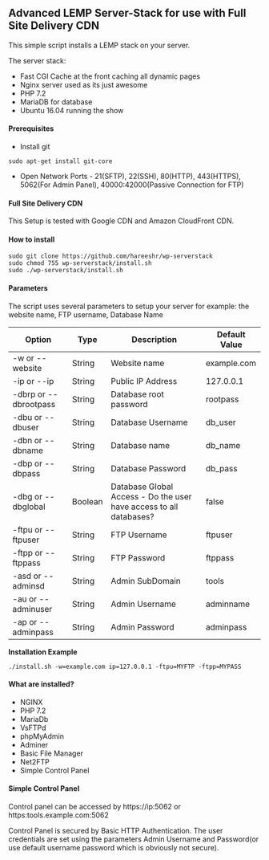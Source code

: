 
## Advanced LEMP Server-Stack for use with Full Site Delivery CDN

This simple script installs a LEMP stack on your server.

The server stack:
- Fast CGI Cache at the front caching all dynamic pages
- Nginx server used as its just awesome
- PHP 7.2
- MariaDB for database
- Ubuntu 16.04 running the show

#### Prerequisites

- Install git
```
sudo apt-get install git-core
```
- Open Network Ports - 21(SFTP), 22(SSH), 80(HTTP), 443(HTTPS), 5062(For Admin Panel), 40000:42000(Passive Connection for FTP)

#### Full Site Delivery CDN

This Setup is tested with Google CDN and Amazon CloudFront CDN.

#### How to install
```
sudo git clone https://github.com/hareeshr/wp-serverstack
sudo chmod 755 wp-serverstack/install.sh
sudo ./wp-serverstack/install.sh
```

#### Parameters
The script uses several parameters to setup your server
for example: the website name, FTP username, Database Name

| Option | Type | Description | Default Value
| ------ | ------ | ----- | ----- |
| -w or --website | String | Website name | example.com |
| -ip or --ip | String | Public IP Address | 127.0.0.1 |
| -dbrp or --dbrootpass | String | Database root password | rootpass |
| -dbu or --dbuser  | String | Database Username | db_user |
| -dbn or --dbname  | String | Database name | db_name |
| -dbp or --dbpass  | String | Database Password | db_pass |
| -dbg or --dbglobal  | Boolean | Database Global Access - Do the user have access to all databases? | false |
| -ftpu or --ftpuser  | String | FTP Username | ftpuser |
| -ftpp or --ftppass  | String | FTP Password | ftppass |
| -asd or --adminsd  | String | Admin SubDomain | tools |
| -au or --adminuser  | String | Admin Username | adminname |
| -ap or --adminpass  | String | Admin Password | adminpass |


**Installation Example**
```
./install.sh -w=example.com ip=127.0.0.1 -ftpu=MYFTP -ftpp=MYPASS
```

#### What are installed?

- NGINX
- PHP 7.2
- MariaDb
- VsFTPd
- phpMyAdmin
- Adminer
- Basic File Manager
- Net2FTP
- Simple Control Panel

#### Simple Control Panel

Control panel can be accessed by
https://ip:5062
or
https:tools.example.com:5062

Control Panel is secured by Basic HTTP Authentication.
The user credentials are set using the parameters Admin Username and Password(or use default username password which is obviously not secure).
